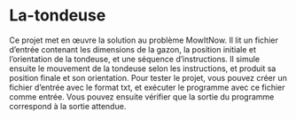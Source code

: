 # La-tondeuse
Ce projet met en œuvre la solution au problème MowItNow. Il lit un fichier d’entrée contenant les dimensions de la gazon, la position initiale et l’orientation de la tondeuse, et une séquence d’instructions. Il simule ensuite le mouvement de la tondeuse selon les instructions, et produit sa position finale et son orientation.
Pour tester le projet, vous pouvez créer un fichier d’entrée avec le format txt, et exécuter le programme avec ce fichier comme entrée. Vous pouvez ensuite vérifier que la sortie du programme correspond à la sortie attendue.

